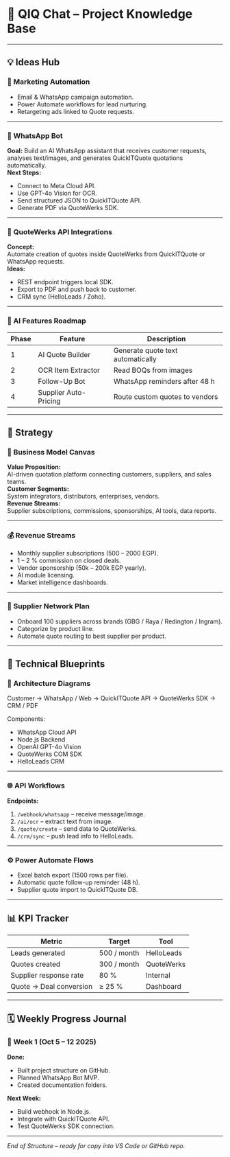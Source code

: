 # 📁 QIQ Chat – Project Knowledge Base

---

## 💡 Ideas Hub

### 🧠 Marketing Automation
- Email & WhatsApp campaign automation.
- Power Automate workflows for lead nurturing.
- Retargeting ads linked to Quote requests.

---

### 💬 WhatsApp Bot
**Goal:** Build an AI WhatsApp assistant that receives customer requests, analyses text/images, and generates QuickITQuote quotations automatically.  
**Next Steps:**
- Connect to Meta Cloud API.
- Use GPT-4o Vision for OCR.
- Send structured JSON to QuickITQuote API.
- Generate PDF via QuoteWerks SDK.

---

### 🔗 QuoteWerks API Integrations
**Concept:**  
Automate creation of quotes inside QuoteWerks from QuickITQuote or WhatsApp requests.  
**Ideas:**
- REST endpoint triggers local SDK.
- Export to PDF and push back to customer.
- CRM sync (HelloLeads / Zoho).

---

### 🤖 AI Features Roadmap
| Phase | Feature | Description |
|-------|----------|-------------|
| 1 | AI Quote Builder | Generate quote text automatically |
| 2 | OCR Item Extractor | Read BOQs from images |
| 3 | Follow-Up Bot | WhatsApp reminders after 48 h |
| 4 | Supplier Auto-Pricing | Route custom quotes to vendors |

---

## 🧭 Strategy

### 🧩 Business Model Canvas
**Value Proposition:**  
AI-driven quotation platform connecting customers, suppliers, and sales teams.  
**Customer Segments:**  
System integrators, distributors, enterprises, vendors.  
**Revenue Streams:**  
Supplier subscriptions, commissions, sponsorships, AI tools, data reports.

---

### 💰 Revenue Streams
- Monthly supplier subscriptions (500 – 2000 EGP).  
- 1 – 2 % commission on closed deals.  
- Vendor sponsorship (50k – 200k EGP yearly).  
- AI module licensing.  
- Market intelligence dashboards.

---

### 🤝 Supplier Network Plan
- Onboard 100 suppliers across brands (GBG / Raya / Redington / Ingram).  
- Categorize by product line.  
- Automate quote routing to best supplier per product.  

---

## 🧰 Technical Blueprints

### 🧱 Architecture Diagrams

Customer → WhatsApp / Web → QuickITQuote API → QuoteWerks SDK → CRM / PDF

Components:
- WhatsApp Cloud API
- Node.js Backend
- OpenAI GPT-4o Vision
- QuoteWerks COM SDK
- HelloLeads CRM

---

### 🌐 API Workflows
**Endpoints:**
1. `/webhook/whatsapp` – receive message/image.  
2. `/ai/ocr` – extract text from image.  
3. `/quote/create` – send data to QuoteWerks.  
4. `/crm/sync` – push lead info to HelloLeads.  

---

### ⚙️ Power Automate Flows
- Excel batch export (1500 rows per file).  
- Automatic quote follow-up reminder (48 h).  
- Supplier quote import to QuickITQuote DB.  

---

## 📊 KPI Tracker

| Metric | Target | Tool |
|---------|--------|------|
| Leads generated | 500 / month | HelloLeads |
| Quotes created | 300 / month | QuoteWerks |
| Supplier response rate | 80 % | Internal |
| Quote → Deal conversion | ≥ 25 % | Dashboard |

---

## 🗓️ Weekly Progress Journal

### 📅 Week 1 (Oct 5 – 12 2025)
**Done:**  
- Built project structure on GitHub.  
- Planned WhatsApp Bot MVP.  
- Created documentation folders.  

**Next Week:**  
- Build webhook in Node.js.  
- Integrate with QuickITQuote API.  
- Test QuoteWerks SDK connection.

---

*End of Structure – ready for copy into VS Code or GitHub repo.*
